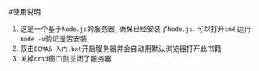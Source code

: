 

#使用说明

1. 这是一个基于`Node.js`的服务器, 确保已经安装了`Node.js`. 可以打开`cmd` 运行`node -v`验证是否安装
2. 双击`ECMA6 入门.bat`开启服务器并会自动用默认浏览器打开此书籍
3. 关掉cmd窗口则关闭了服务器

